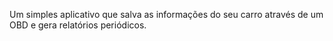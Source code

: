 Um simples aplicativo que salva as informações do seu carro através de um OBD e gera relatórios periódicos.